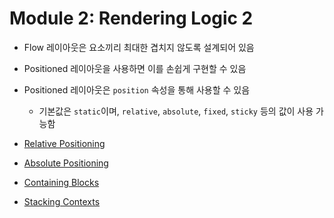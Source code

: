 # Module 2: Rendering Logic 2

- Flow 레이아웃은 요소끼리 최대한 겹치지 않도록 설계되어 있음
- Positioned 레이아웃을 사용하면 이를 손쉽게 구현할 수 있음
- Positioned 레이아웃은 `position` 속성을 통해 사용할 수 있음
  - 기본값은 `static`이며, `relative`, `absolute`, `fixed`, `sticky` 등의 값이 사용 가능함

- [Relative Positioning](RelativePositioning.md)
- [Absolute Positioning](AbsolutePositioning.md)
- [Containing Blocks](ContainingBlocks.md)
- [Stacking Contexts](StackingContexts.md)
